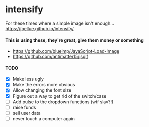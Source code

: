 # intensify

For these times where a simple image isn't enough...
<https://jbellue.github.io/intensify/>

#### This is using these, they're great, give them money or something

* <https://github.com/blueimp/JavaScript-Load-Image>
* <https://github.com/antimatter15/jsgif>

#### TODO

* [x] Make less ugly
* [x] Make the errors more obvious
* [x] Allow changing the font size
* [X] Figure out a way to get rid of the switch/case
* [ ] Add pulse to the dropdown functions (wtf slav?!)
* [ ] raise funds
* [ ] sell user data
* [ ] never touch a computer again
